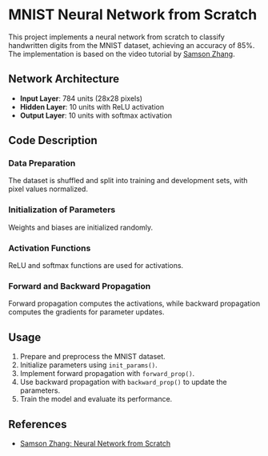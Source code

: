 # MNIST Neural Network from Scratch

This project implements a neural network from scratch to classify handwritten digits from the MNIST dataset, achieving an accuracy of 85%. The implementation is based on the video tutorial by [Samson Zhang](https://www.youtube.com/watch?v=w8yWXqWQYmU).

## Network Architecture

- **Input Layer**: 784 units (28x28 pixels)
- **Hidden Layer**: 10 units with ReLU activation
- **Output Layer**: 10 units with softmax activation

## Code Description

### Data Preparation
The dataset is shuffled and split into training and development sets, with pixel values normalized.

### Initialization of Parameters
Weights and biases are initialized randomly.

### Activation Functions
ReLU and softmax functions are used for activations.

### Forward and Backward Propagation
Forward propagation computes the activations, while backward propagation computes the gradients for parameter updates.

## Usage

1. Prepare and preprocess the MNIST dataset.
2. Initialize parameters using `init_params()`.
3. Implement forward propagation with `forward_prop()`.
4. Use backward propagation with `backward_prop()` to update the parameters.
5. Train the model and evaluate its performance.

## References

- [Samson Zhang: Neural Network from Scratch](https://www.youtube.com/watch?v=w8yWXqWQYmU)
